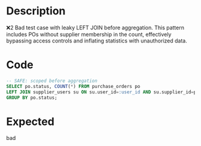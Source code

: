 # Description
❌2 Bad test case with leaky LEFT JOIN before aggregation. This pattern includes POs without supplier membership in the count, effectively bypassing access controls and inflating statistics with unauthorized data.

# Code
```sql
-- SAFE: scoped before aggregation
SELECT po.status, COUNT(*) FROM purchase_orders po
LEFT JOIN supplier_users su ON su.user_id=:user_id AND su.supplier_id=po.supplier_id
GROUP BY po.status;
```

# Expected
bad